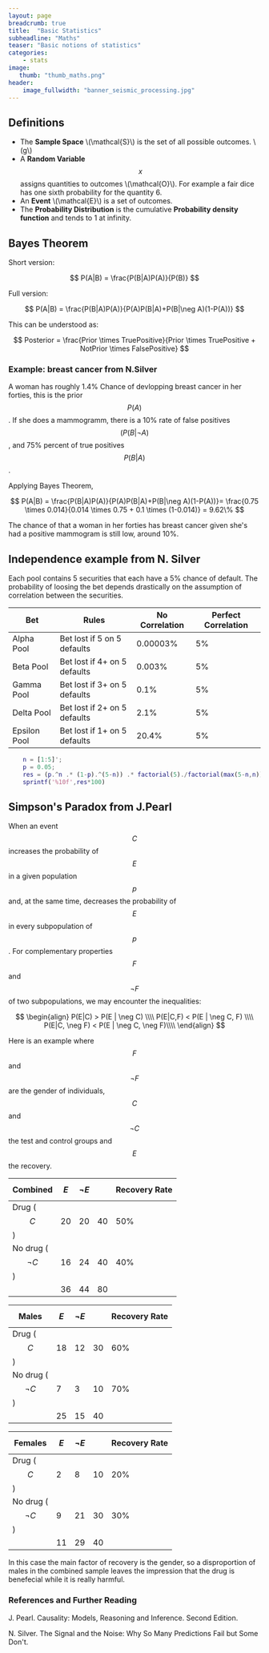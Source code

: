 ```yaml
---
layout: page
breadcrumb: true
title:  "Basic Statistics"
subheadline: "Maths"
teaser: "Basic notions of statistics"
categories:
    - stats
image:
   thumb: "thumb_maths.png"
header:
    image_fullwidth: "banner_seismic_processing.jpg"
---
```

## Definitions
-	The **Sample Space** \\(\mathcal{S}\\) is the set of all possible outcomes. \\(g\\) 
-	A **Random Variable** $$x$$ assigns quantities to outcomes \\(\mathcal{O}\\). For example a fair dice has one sixth probability for the quantity 6.
-	An **Event** \\(\mathcal{E}\\) is a set of outcomes.
-	The **Probability Distribution** is the cumulative **Probability density function** and tends to 1 at infinity.

## Bayes Theorem
Short version:

$$
P(A|B) = \frac{P(B|A)P(A)}{P(B)}
$$

Full version:

$$
P(A|B) = \frac{P(B|A)P(A)}{P(A)P(B|A)+P(B|\neg A)(1-P(A))}
$$

This can be understood as:

$$
Posterior = \frac{Prior \times TruePositive}{Prior \times TruePositive + NotPrior \times FalsePositive}
$$



### Example: breast cancer from N.Silver

A woman has roughly 1.4% Chance of devlopping breast cancer in her forties, this is the prior $$P(A)$$.
If she does a mammogramm, there is a 10% rate of false positives $$(P(B|\neg A)$$, and 75% percent of true positives $$P(B|A)$$.

Applying Bayes Theorem,

$$
P(A|B) = \frac{P(B|A)P(A)}{P(A)P(B|A)+P(B|\neg A)(1-P(A))}= \frac{0.75 \times 0.014}{0.014 \times 0.75 + 0.1 \times (1-0.014)} = 9.62\%
$$


The chance of that a woman in her forties has breast cancer given she's had a positive mammogram is still low, around 10%.


## Independence example from N. Silver

Each pool contains 5 securities that each have a 5% chance of default. The probability of loosing the bet depends drastically on the assumption of correlation between the securities.

| Bet          | Rules                        | No Correlation | Perfect Correlation |
|--------------|------------------------------|----------------|---------------------|
| Alpha Pool   | Bet lost if 5 on 5 defaults  | 0.00003%       | 5%                  |
| Beta Pool    | Bet lost if 4+ on 5 defaults | 0.003%         | 5%                  |
| Gamma Pool   | Bet lost if 3+ on 5 defaults | 0.1%           | 5%                  |
| Delta Pool   | Bet lost if 2+ on 5 defaults | 2.1%           | 5%                  |
| Epsilon Pool | Bet lost if 1+ on 5 defaults | 20.4%          | 5%                  |


``` matlab
	n = [1:5]';
	p = 0.05;
	res = (p.^n .* (1-p).^(5-n)) .* factorial(5)./factorial(max(5-n,n))./max(1,min(5-n,n));
	sprintf('%10f',res*100)
```

## Simpson's Paradox from J.Pearl
When an event $$C$$ increases the probability of $$E$$ in a given population $$p$$ and, at the same time, decreases the probability of $$E$$ in every subpopulation of $$p$$. For complementary properties  $$F$$ and $$\neg F$$ of two subpopulations, we may encounter the inequalities:

$$
\begin{align}
P(E|C) > P(E | \neg C) \\\\
P(E|C,F) < P(E | \neg C, F) \\\\
P(E|C, \neg F) < P(E | \neg C, \neg F)\\\\
\end{align}
$$

Here is an example where $$F$$ and $$\neg F$$ are the gender of individuals, $$C$$ and $$\neg C$$ the test and control groups and $$E$$ the recovery.


| **Combined**         | $$E$$ | $$\neg E$$ |    | Recovery Rate |
|----------------------|-------|----------|----|---------------|
| Drug ($$C$$)         | 20    | 20       | 40 | 50%           |
| No drug ($$\neg C$$) | 16    | 24       | 40 | 40%           |
|                      | 36    | 44       | 80 |               |

| **Males**          | $$E$$ | $$\neg E$$ |    | Recovery Rate |
|--------------------|-----|----------|----|---------------|
| Drug ($$C$$)         | 18  | 12       | 30 | 60%           |
| No drug ($$\neg C$$) | 7   | 3        | 10 | 70%           |
|                      | 25  | 15       | 40 |               |

| **Females**        | $$E$$ | $$\neg E$$ |    | Recovery Rate |
|--------------------|-----|----------|----|---------------|
| Drug ($$C$$)         | 2   | 8        | 10 | 20%           |
| No drug ($$\neg C$$) | 9   | 21       | 30 | 30%           |
|                      | 11  | 29       | 40 |               |

In this case the main factor of recovery is the gender, so a disproportion of males in the combined sample leaves the impression that the drug is benefecial while it is really harmful.


### References and Further Reading

J. Pearl. Causality: Models, Reasoning and Inference. Second Edition.

N. Silver. The Signal and the Noise: Why So Many Predictions Fail but Some Don't.